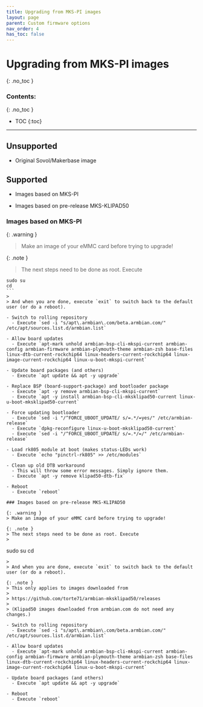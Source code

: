 ```yaml
---
title: Upgrading from MKS-PI images
layout: page
parent: Custom firmware options
nav_order: 4
has_toc: false
---
```

# Upgrading from MKS-PI images
{: .no_toc }
### Contents:
{: .no_toc }
- TOC
{:toc}
----

## Unsupported
- Original Sovol/Makerbase image

## Supported
- Images based on MKS-PI

- Images based on pre-release MKS-KLIPAD50

### Images based on MKS-PI

{: .warning }
> Make an image of your eMMC card before trying to upgrade!

{: .note }
> The next steps need to be done as root. Execute
>
````
sudo su
cd
```
>
> And when you are done, execute `exit` to switch back to the default user (or do a reboot).

- Switch to rolling repository
  - Execute `sed -i "s/apt\.armbian\.com/beta.armbian.com/" /etc/apt/sources.list.d/armbian.list`

- Allow board updates
  - Execute `apt-mark unhold armbian-bsp-cli-mkspi-current armbian-config armbian-firmware armbian-plymouth-theme armbian-zsh base-files linux-dtb-current-rockchip64 linux-headers-current-rockchip64 linux-image-current-rockchip64 linux-u-boot-mkspi-current`

- Update board packages (and others)
  - Execute `apt update && apt -y upgrade`

- Replace BSP (board-support-package) and bootloader package
  - Execute `apt -y remove armbian-bsp-cli-mkspi-current`
  - Execute `apt -y install armbian-bsp-cli-mksklipad50-current linux-u-boot-mksklipad50-current`

- Force updating bootloader
  - Execute `sed -i "/^FORCE_UBOOT_UPDATE/ s/=.*/=yes/" /etc/armbian-release`
  - Execute `dpkg-reconfigure linux-u-boot-mksklipad50-current`
  - Execute `sed -i "/^FORCE_UBOOT_UPDATE/ s/=.*/=/" /etc/armbian-release`

- Load rk805 module at boot (makes status-LEDs work)
  - Execute `echo "pinctrl-rk805" >> /etc/modules`

- Clean up old DTB workaround
  - This will throw some error messages. Simply ignore them.
  - Execute `apt -y remove klipad50-dtb-fix`

- Reboot
  - Execute `reboot`

### Images based on pre-release MKS-KLIPAD50

{: .warning }
> Make an image of your eMMC card before trying to upgrade!

{: .note }
> The next steps need to be done as root. Execute
>
````
sudo su
cd
```
>
> And when you are done, execute `exit` to switch back to the default user (or do a reboot).

{: .note }
> This only applies to images downloaded from
>
> https://github.com/torte71/armbian-mksklipad50/releases
>
> (Klipad50 images downloaded from armbian.com do not need any changes.)

- Switch to rolling repository
  - Execute `sed -i "s/apt\.armbian\.com/beta.armbian.com/" /etc/apt/sources.list.d/armbian.list`

- Allow board updates
  - Execute `apt-mark unhold armbian-bsp-cli-mkspi-current armbian-config armbian-firmware armbian-plymouth-theme armbian-zsh base-files linux-dtb-current-rockchip64 linux-headers-current-rockchip64 linux-image-current-rockchip64 linux-u-boot-mkspi-current`

- Update board packages (and others)
  - Execute `apt update && apt -y upgrade`

- Reboot
  - Execute `reboot`


